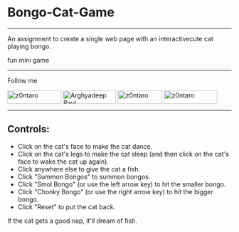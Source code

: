 # Bongo-Cat-Game
<hr>

An assignment to create a single web page with an interactivecute cat playing bongo.

fun mini game
<hr>
Follow me

<a href="https://codepen.io/Z0ntaro" target="blank"><img align="center" src="https://img.shields.io/badge/Codepen-000000?style=for-the-badge&logo=codepen&logoColor=white" alt="z0ntaro" height="30" width="120" /></a>
<a href="https://www.linkedin.com/in/arghyadeep-paul-039445204/" target="blank"><img align="center" src="https://img.shields.io/badge/linkedin-%230077B5.svg?style=for-the-badge&logo=linkedin&logoColor=white" alt="Arghyadeep Paul" height="30" width="120" /></a>
<a href="https://twitter.com/zontaro_ai" target="blank"><img align="center" src="https://img.shields.io/badge/Twitter-%231DA1F2.svg?style=for-the-badge&logo=Twitter&logoColor=white" alt="z0ntaro" height="30" width="100" /></a>
<a href="https://instagram.com/zontaro.ai" target="blank"><img align="center" src="https://img.shields.io/badge/Instagram-%23E4405F.svg?style=for-the-badge&logo=Instagram&logoColor=white" alt="z0ntaro" height="30" width="120" /></a>
<hr>
<h2>Controls:</h2> 
<ul> 
  <li>Click on the cat's face to make the cat dance.</li>
  <li>Click on the cat's legs to make the cat sleep (and then click on the cat's face to wake the cat up again).</li>
  <li>Click anywhere else to give the cat a fish.</li>
  <li>Click "Summon Bongos" to summon bongos.</li>
  <li>Click "Smol Bongo" (or use the left arrow key) to hit the smaller bongo.</li>
  <li>Click "Chonky Bongo" (or use the right arrow key) to hit the bigger bongo.</li>
  <li>Click "Reset" to put the cat back.</li>
</ul>
<p>If the cat gets a good nap, it'll dream of fish.</p>
